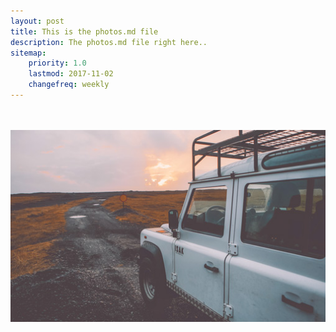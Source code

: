 ```yaml
---
layout: post
title: This is the photos.md file 
description: The photos.md file right here..
sitemap:
    priority: 1.0
    lastmod: 2017-11-02
    changefreq: weekly
---
```


<div class="box alt">
		<div class="row 50% uniform">
			<div class="4u"><span class="image fit"><img src="{{ "/images/pic02.jpg" | absolute_url }}" alt="" /></span></div>
			<div class="4u"><span class="image fit"><img src="{{ "/images/pic03.jpg" | absolute_url }}" alt="" /></span></div>
			<div class="4u$"><span class="image fit"><img src="/images/pic04.jpg" alt="" /></span></div>
 </div>
</div>


	

